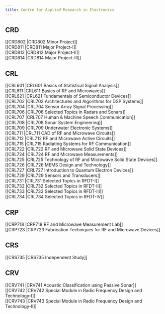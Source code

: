 ```yaml
---
title: Centre for Applied Research in Electronics
---
```


## CRD  
[[CRD802 |CRD802 Minor Project]]  
[[CRD811 |CRD811 Major Project-I]]  
[[CRD812 |CRD812 Major Project-II]]  
[[CRD814 |CRD814 Major Project-III]]  


## CRL  
[[CRL601 |CRL601 Basics of Statistical Signal Analysis]]  
[[CRL611 |CRL611 Basics of RF and Microwaves]]  
[[CRL621 |CRL621 Fundamentals of Semiconductor Devices]]  
[[CRL702 |CRL702 Architectures and Algorithms for DSP Systems]]  
[[CRL704 |CRL704 Sensor Array Signal Processing]]  
[[CRL706 |CRL706 Selected Topics in Radars and Sonars]]  
[[CRL707 |CRL707 Human & Machine Speech Communication]]  
[[CRL708 |CRL708 Sonar System Engineering]]  
[[CRL709 |CRL709 Underwater Electronic Systems]]  
[[CRL711 |CRL711 CAD of RF and Microwave Circuits]]  
[[CRL712 |CRL712 RF and Microwave Active Circuits]]  
[[CRL715 |CRL715 Radiating Systems for RF Communication]]  
[[CRL722 |CRL722 RF and Microwave Solid State Devices]]  
[[CRL724 |CRL724 RF and Microwave Measurements]]  
[[CRL725 |CRL725 Technology of RF and Microwave Solid State Devices]]  
[[CRL726 |CRL726 MEMS Design and Technology]]  
[[CRL727 |CRL727 Introduction to Quantum Electron Devices]]  
[[CRL729 |CRL729 Sensors and Transducers]]  
[[CRL731 |CRL731 Selected Topics in RFDT-I]]  
[[CRL732 |CRL732 Selected Topics in RFDT-II]]  
[[CRL733 |CRL733 Selected Topics in RFDT-III]]  
[[CRL734 |CRL734 Selected Topics in RFDT-IV]]  


## CRP  
[[CRP718 |CRP718 RF and Microwave Measurement Lab]]  
[[CRP723 |CRP723 Fabrication Techniques for RF and Microwave Devices]]  


## CRS  
[[CRS735 |CRS735 Independent Study]]  


## CRV  
[[CRV741 |CRV741 Acoustic Classification using Passive Sonar]]  
[[CRV742 |CRV742 Special Module in Radio Frequency Design and Technology-I]]  
[[CRV743 |CRV743 Special Module in Radio Frequency Design and Technology-II]]  
